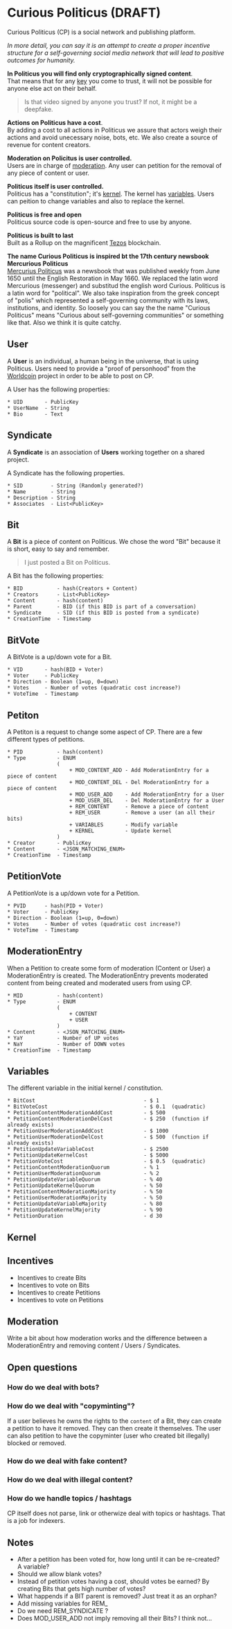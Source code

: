 # Curious Politicus (DRAFT)

Curious Politicus (CP) is a social network and publishing platform.

*In more detail, you can say it is an attempt to create a proper incentive structure for a self-governing social media network that will lead to positive outcomes for humanity.*

**In Politicus you will find only cryptographically signed content**.  
That means that for any [key]() you come to trust, it will not be possible for anyone else act on their behalf.

> Is that video signed by anyone you trust? If not, it might be a deepfake. 

**Actions on Politicus have a cost**.  
By adding a cost to all actions in Politicus we assure that actors weigh their actions and avoid unecessary noise, bots, etc. 
We also create a source of revenue for content creators.

**Moderation on Policitus is user controlled.**  
Users are in charge of [moderation](). Any user can petition for the removal of any piece of content or user.

**Politicus itself is user controlled.**  
Politicus has a "constitution"; it's [kernel](). The kernel has [variables](). Users can peition to change variables and also to replace the kernel.

**Politicus is free and open**  
Politicus source code is open-source and free to use by anyone.

**Politicus is built to last**  
Built as a Rollup on the magnificent [Tezos](https://tezos.com) blockchain.

**The name Curious Politicus is inspired bt the 17th century newsbook Mercurious Politicus**  
[Mercurius Politicus](https://en.wikipedia.org/wiki/Mercurius_Politicus) was a newsbook that was published weekly from June 1650 until the English Restoration in May 1660.
We replaced the latin word Mercurious (messenger) and substitud the english word Curious. Politicus is a latin word for "political". We also take inspiration from the greek concept of "polis" which represented a self-governing community with its laws, institutions, and identity. So loosely you can say the the name "Curious Politicus" means "Curious about self-governing communities" or something like that. Also we think it is quite catchy.

## User

A **User** is an individual, a human being in the universe, that is using Politicus. Users need to provide a "proof of personhood" from the [Worldcoin](https://worldcoin.org/) project in order to be able to post on CP.

A User has the following properties:

```
* UID       - PublicKey
* UserName  - String
* Bio       - Text
```

## Syndicate

A **Syndicate** is an association of **Users** working together on a shared project.

A Syndicate has the following properties.

```
* SID         - String (Randomly generated?)
* Name        - String
* Description - String
* Associates  - List<PublicKey>
```

## Bit

A **Bit** is a piece of content on Politicus. We chose the word "Bit" because it is short, easy to say and remember.

> I just posted a Bit on Politicus.

A Bit has the following properties:

```
* BID           - hash(Creators + Content)
* Creators      - List<PublicKey>
* Content       - hash(content)
* Parent        - BID (if this BID is part of a conversation)
* Syndicate     - SID (if this BID is posted from a syndicate)
* CreationTime  - Timestamp
```

## BitVote

A BitVote is a up/down vote for a Bit.

```
* VID       - hash(BID + Voter)
* Voter     - PublicKey
* Direction - Boolean (1=up, 0=down)
* Votes     - Number of votes (quadratic cost increase?)
* VoteTime  - Timestamp
```

## Petiton

A Petiton is a request to change some aspect of CP. There are a few different types of petitions.

```
* PID           - hash(content)
* Type          - ENUM 
                (
                    + MOD_CONTENT_ADD - Add ModerationEntry for a piece of content
                    + MOD_CONTENT_DEL - Del ModerationEntry for a piece of content
                    + MOD_USER_ADD    - Add ModerationEntry for a User
                    + MOD_USER_DEL    - Del ModerationEntry for a User
                    + REM_CONTENT     - Remove a piece of content
                    + REM_USER        - Remove a user (an all their bits)
                    + VARIABLES       - Modify variable
                    + KERNEL          - Update kernel
                )
* Creator       - PublicKey
* Content       - <JSON_MATCHING_ENUM> 
* CreationTime  - Timestamp
```

## PetitionVote

A PetitionVote is a up/down vote for a Petition.

```
* PVID      - hash(PID + Voter)
* Voter     - PublicKey
* Direction - Boolean (1=up, 0=down)
* Votes     - Number of votes (quadratic cost increase?)
* VoteTime  - Timestamp
```

## ModerationEntry

When a Petition to create some form of moderation (Content or User) a ModerationEntry is created.
The ModerationEntry prevents moderated content from being created and moderated users from using CP. 

```
* MID           - hash(content)
* Type          - ENUM
                (
                    + CONTENT
                    + USER
                )
* Content       - <JSON_MATCHING_ENUM> 
* YaY           - Number of UP votes
* NaY           - Number of DOWN votes
* CreationTime  - Timestamp
```

## Variables

The different variable in the initial kernel / constitution.

```
* BitCost                                   - $ 1
* BitVoteCost                               - $ 0.1  (quadratic)
* PetitionContentModerationAddCost          - $ 500
* PetitionContentModerationDelCost          - $ 250  (function if already exists)
* PetitionUserModerationAddCost             - $ 1000
* PetitionUserModerationDelCost             - $ 500  (function if already exists)
* PetitionUpdateVariableCost                - $ 2500
* PetitionUpdateKernelCost                  - $ 5000
* PetitionVoteCost                          - $ 0.5  (quadratic)
* PetitionContentModerationQuorum           - % 1
* PetitionUserModerationQuorum              - % 2
* PetitionUpdateVariableQuorum              - % 40
* PetitionUpdateKernelQuorum                - % 50
* PetitionContentModerationMajority         - % 50
* PetitionUserModerationMajority            - % 50
* PetitionUpdateVariableMajority            - % 80
* PetitionUpdateKernelMajority              - % 90
* PetitionDuration                          - d 30
```

## Kernel 

## Incentives

* Incentives to create Bits
* Incentives to vote on Bits
* Incentives to create Petitions
* Incentives to vote on Petitions

## Moderation

Write a bit about how moderation works and the difference between a ModerationEntry and removing content / Users  / Syndicates.

## Open questions

### How do we deal with bots?

### How do we deal with "copyminting"?

If a user believes he owns the rights to the `content` of a Bit, they can create a petition to have it removed.
They can then create it themselves. The user can also petition to have the copyminter (user who created bit illegally) blocked or removed.

### How do we deal with fake content?

### How do we deal with illegal content?

### How do we handle topics / hashtags

CP itself does not parse, link or otherwize deal with topics or hashtags. That is a job for indexers.

## Notes

* After a petition has been voted for, how long until it can be re-created? A variable?
* Should we allow blank votes?
* Instead of petition votes having a cost, should votes be earned? By creating Bits that gets high number of votes?
* What happends if a BIT parent is removed? Just treat it as an orphan?
* Add missing variables for REM_
* Do we need REM_SYNDICATE ?
* Does MOD_USER_ADD not imply removing all their Bits? I think not...
